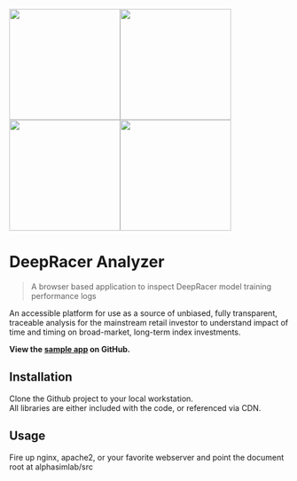 <img src="./docs/images/asl-landing.png" width="200"><img src="./docs/images/asl-dashboard-chart.png" width="200"><img src="./docs/images/asl-dashboard-results.png" width="200"><img src="./docs/images/asl-laboratory.png" width="200">

# DeepRacer Analyzer
> A browser based application to inspect DeepRacer model training performance logs

An accessible platform for use as a source of unbiased, fully transparent, traceable analysis for the mainstream retail investor to understand impact of time and timing on broad-market, long-term index investments.

<strong>View the [sample app](https://soblenes32.github.io/alphasimlab/) on GitHub.</strong>

## Installation

Clone the Github project to your local workstation.  
All libraries are either included with the code, or referenced via CDN.  

## Usage

Fire up nginx, apache2, or your favorite webserver and point the document root at alphasimlab/src

